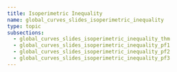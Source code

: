 ```yaml
---
title: Isoperimetric Inequality
name: global_curves_slides_isoperimetric_inequality
type: topic
subsections:
  - global_curves_slides_isoperimetric_inequality_thm
  - global_curves_slides_isoperimetric_inequality_pf1
  - global_curves_slides_isoperimetric_inequality_pf2
  - global_curves_slides_isoperimetric_inequality_pf3
---
```

